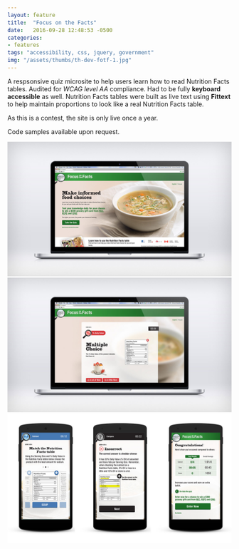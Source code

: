 ```yaml
---
layout: feature
title:  "Focus on the Facts"
date:   2016-09-28 12:48:53 -0500
categories:
- features
tags: "accessibility, css, jquery, government"
img: "/assets/thumbs/th-dev-fotf-1.jpg"
---
```


A respsonsive quiz microsite to help users learn how to read Nutrition Facts tables. Audited for *WCAG level AA* compliance. Had to be fully **keyboard accessible** as well. Nutrition Facts tables were built as live text using **Fittext** to help maintain proportions to look like a real Nutrition Facts table. 

<!-- [View the site](http://focusonthefacts.ca) -->
As this is a contest, the site is only live once a year.

Code samples available upon request.

![Focus on the Facts website](/assets/feature/dev-fotf-1.jpg)
![Focus on the Facts website](/assets/feature/dev-fotf-2.jpg)
![Focus on the Facts website](/assets/feature/dev-fotf-m.jpg)
